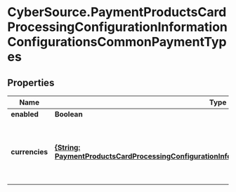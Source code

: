 # CyberSource.PaymentProductsCardProcessingConfigurationInformationConfigurationsCommonPaymentTypes

## Properties
Name | Type | Description | Notes
------------ | ------------- | ------------- | -------------
**enabled** | **Boolean** |  | [optional] 
**currencies** | [**{String: PaymentProductsCardProcessingConfigurationInformationConfigurationsCommonCurrencies}**](PaymentProductsCardProcessingConfigurationInformationConfigurationsCommonCurrencies.md) | Three-character [ISO 4217 ALPHA-3 Standard Currency Codes.](http://apps.cybersource.com/library/documentation/sbc/quickref/currencies.pdf) | [optional] 



